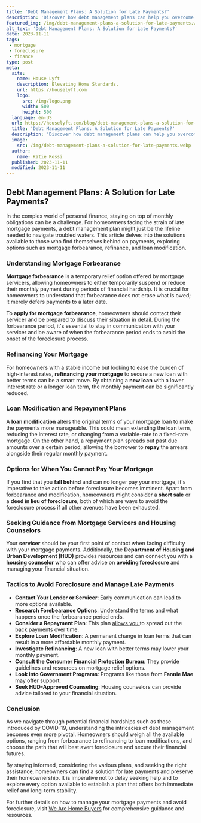 ```yaml
---
title: 'Debt Management Plans: A Solution for Late Payments?'
description: 'Discover how debt management plans can help you overcome late payments and regain control of your finances. Find the solution you''ve been curious about.'
featured_img: /img/debt-management-plans-a-solution-for-late-payments.webp
alt_text: 'Debt Management Plans: A Solution for Late Payments?'
date: 2023-11-11
tags:
 - mortgage
 - foreclosure
 - finance
type: post
meta:
  site:
    name: House Lyft
    description: Elevating Home Standards.
    url: https://houselyft.com
    logo:
      src: /img/logo.png
      width: 500
      height: 500
  language: en-US
  url: https://houselyft.com/blog/debt-management-plans-a-solution-for-late-payments
  title: 'Debt Management Plans: A Solution for Late Payments?'
  description: 'Discover how debt management plans can help you overcome late payments and regain control of your finances. Find the solution you''ve been curious about.'
  image:
    src: /img/debt-management-plans-a-solution-for-late-payments.webp
  author:
    name: Katie Rossi
  published: 2023-11-11
  modified: 2023-11-11
---
```



## Debt Management Plans: A Solution for Late Payments?

In the complex world of personal finance, staying on top of monthly obligations can be a challenge. For homeowners facing the strain of late mortgage payments, a debt management plan might just be the lifeline needed to navigate troubled waters. This article delves into the solutions available to those who find themselves behind on payments, exploring options such as mortgage forbearance, refinance, and loan modification.

### Understanding Mortgage Forbearance

**Mortgage forbearance** is a temporary relief option offered by mortgage servicers, allowing homeowners to either temporarily suspend or reduce their monthly payment during periods of financial hardship. It is crucial for homeowners to understand that forbearance does not erase what is owed; it merely defers payments to a later date.

To **apply for mortgage forbearance**, homeowners should contact their servicer and be prepared to discuss their situation in detail. During the forbearance period, it's essential to stay in communication with your servicer and be aware of when the forbearance period ends to avoid the onset of the foreclosure process.

### Refinancing Your Mortgage

For homeowners with a stable income but looking to ease the burden of high-interest rates, **refinancing your mortgage** to secure a new loan with better terms can be a smart move. By obtaining a **new loan** with a lower interest rate or a longer loan term, the monthly payment can be significantly reduced.

### Loan Modification and Repayment Plans

A **loan modification** alters the original terms of your mortgage loan to make the payments more manageable. This could mean extending the loan term, reducing the interest rate, or changing from a variable-rate to a fixed-rate mortgage. On the other hand, a repayment plan spreads out past due amounts over a certain period, allowing the borrower to **repay** the arrears alongside their regular monthly payment.

### Options for When You Cannot Pay Your Mortgage

If you find that you **fall behind** and can no longer pay your mortgage, it's imperative to take action before foreclosure becomes imminent. Apart from forbearance and modification, homeowners might consider a **short sale** or a **deed in lieu of foreclosure**, both of which are ways to avoid the foreclosure process if all other avenues have been exhausted.

### Seeking Guidance from Mortgage Servicers and Housing Counselors

Your **servicer** should be your first point of contact when facing difficulty with your mortgage payments. Additionally, the **Department of Housing and Urban Development (HUD)** provides resources and can connect you with a **housing counselor** who can offer advice on **avoiding foreclosure** and managing your financial situation.

### Tactics to Avoid Foreclosure and Manage Late Payments
  - **Contact Your Lender or Servicer**: Early communication can lead to more options available.
  - **Research Forebearance Options**: Understand the terms and what happens once the forbearance period ends.
  - **Consider a Repayment Plan**: This plan [allows   you  ](https://houselyft.com/blog/legal-rights-and-protections-for-delinquent-homeowners)to spread out the back payments over time.
  - **Explore Loan Modification**: A permanent change in loan terms that can result in a more affordable monthly payment.
  - **Investigate Refinancing**: A new loan with better terms may lower your monthly payment.
  - **Consult the Consumer Financial Protection Bureau**: They provide guidelines and resources on mortgage relief options.
  - **Look into Government Programs**: Programs like those from **Fannie Mae** may offer support.
  - **Seek HUD-Approved Counseling**: Housing counselors can provide advice tailored to your financial situation.

### Conclusion

As we navigate through potential financial hardships such as those introduced by COVID-19, understanding the intricacies of debt management becomes even more pivotal. Homeowners should weigh all the available options, ranging from forbearance to refinancing to loan modifications, and choose the path that will best avert foreclosure and secure their financial futures.

By staying informed, considering the various plans, and seeking the right assistance, homeowners can find a solution for late payments and preserve their homeownership. It is imperative not to delay seeking help and to explore every option available to establish a plan that offers both immediate relief and long-term stability.

For further details on how to manage your mortgage payments and avoid foreclosure, visit [We Are Home Buyers](https://www.wearehomebuyers.com/) for comprehensive guidance and resources.